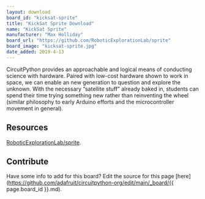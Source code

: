 ```yaml
---
layout: download
board_id: "kicksat-sprite"
title: "KickSat Sprite Download"
name: "KickSat Sprite"
manufacturer: "Max Holliday"
board_url: "https://github.com/RoboticExplorationLab/sprite"
board_image: "kicksat-sprite.jpg"
date_added: 2019-4-13
---
```


CircuitPython provides an approachable and logical means of conducting science with hardware. Paired with low-cost hardware shown to work in space, we can enable an new generation to question and explore the unknown. With the necessary “satellite stuff” already baked in, students can spend their time trying something new rather than reinventing the wheel (similar philosophy to early Arduino efforts and the microcontroller movement in general).

## Resources
[RoboticExplorationLab/sprite](https://github.com/RoboticExplorationLab/sprite).

## Contribute

Have some info to add for this board? Edit the source for this page [here](https://github.com/adafruit/circuitpython-org/edit/main/_board/{{ page.board_id }}.md).
